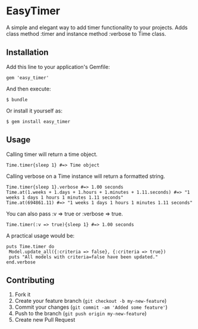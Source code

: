# EasyTimer

A simple and elegant way to add timer functionality to your projects. Adds class method :timer and instance method :verbose to Time class.

## Installation

Add this line to your application's Gemfile:

    gem 'easy_timer'

And then execute:

    $ bundle

Or install it yourself as:

    $ gem install easy_timer

## Usage
Calling timer will return a time object.
		
	Time.timer{sleep 1} #=> Time object

Calling verbose on a Time instance will return a formatted string.
		
	Time.timer{sleep 1}.verbose #=> 1.00 seconds
    Time.at(1.weeks + 1.days + 1.hours + 1.minutes + 1.11.seconds) #=> "1 weeks 1 days 1 hours 1 minutes 1.11 seconds"
    Time.at(694861.11) #=> "1 weeks 1 days 1 hours 1 minutes 1.11 seconds"

You can also pass :v => true or :verbose => true.
		
	Time.timer(:v => true){sleep 1} #=> 1.00 seconds

A practical usage would be:

	puts Time.timer do
	 Model.update_all({:criteria => false}, {:criteria => true})
	 puts "All models with criteria=false have been updated."
	end.verbose


## Contributing

1. Fork it
2. Create your feature branch (`git checkout -b my-new-feature`)
3. Commit your changes (`git commit -am 'Added some feature'`)
4. Push to the branch (`git push origin my-new-feature`)
5. Create new Pull Request
